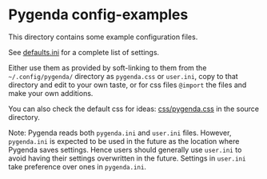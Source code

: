 Pygenda config-examples
=======================
This directory contains some example configuration files.

See [defaults.ini](defaults.ini) for a complete list of settings.

Either use them as provided by soft-linking to them from the
`~/.config/pygenda/` directory as `pygenda.css` or `user.ini`, copy
to that directory and edit to your own taste, or for css files
`@import` the files and make your own additions.

You can also check the default css for ideas:
[css/pygenda.css](../../pygenda/css/pygenda.css) in the source directory.

Note: Pygenda reads both `pygenda.ini` and `user.ini` files. However,
`pygenda.ini` is expected to be used in the future as the location
where Pygenda saves settings. Hence users should generally use
`user.ini` to avoid having their settings overwritten in the future.
Settings in `user.ini` take preference over ones in `pygenda.ini`.
